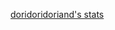 [doridoridoriand's stats](https://github-readme-stats.vercel.app/api?username=doridoridoriand&show_icons=true&count_private=true)
